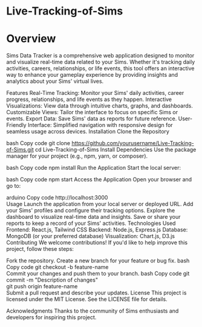 # Live-Tracking-of-Sims
# Overview
Sims Data Tracker is a comprehensive web application designed to monitor and visualize real-time data related to your Sims. Whether it's tracking daily activities, careers, relationships, or life events, this tool offers an interactive way to enhance your gameplay experience by providing insights and analytics about your Sims' virtual lives.

Features
Real-Time Tracking: Monitor your Sims' daily activities, career progress, relationships, and life events as they happen.
Interactive Visualizations: View data through intuitive charts, graphs, and dashboards.
Customizable Views: Tailor the interface to focus on specific Sims or events.
Export Data: Save Sims' data as reports for future reference.
User-Friendly Interface: Simplified navigation with responsive design for seamless usage across devices.
Installation
Clone the Repository

bash
Copy code
git clone https://github.com/yourusername/Live-Tracking-of-Sims.git
cd Live-Tracking-of-Sims
Install Dependencies
Use the package manager for your project (e.g., npm, yarn, or composer).

bash
Copy code
npm install
Run the Application
Start the local server:

bash
Copy code
npm start
Access the Application
Open your browser and go to:

arduino
Copy code
http://localhost:3000  
Usage
Launch the application from your local server or deployed URL.
Add your Sims' profiles and configure their tracking options.
Explore the dashboard to visualize real-time data and insights.
Save or share your reports to keep a record of your Sims' activities.
Technologies Used
Frontend: React.js, Tailwind CSS
Backend: Node.js, Express.js
Database: MongoDB (or your preferred database)
Visualization: Chart.js, D3.js
Contributing
We welcome contributions! If you'd like to help improve this project, follow these steps:

Fork the repository.
Create a new branch for your feature or bug fix.
bash
Copy code
git checkout -b feature-name  
Commit your changes and push them to your branch.
bash
Copy code
git commit -m "Description of changes"  
git push origin feature-name  
Submit a pull request and describe your updates.
License
This project is licensed under the MIT License. See the LICENSE file for details.

Acknowledgments
Thanks to the community of Sims enthusiasts and developers for inspiring this project.




